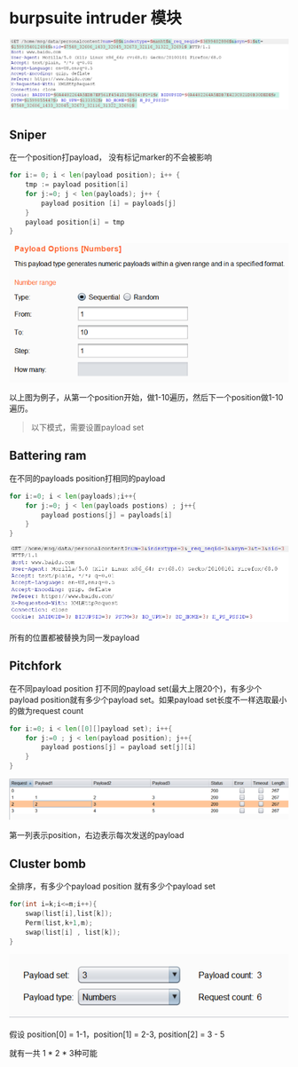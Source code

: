 # burpsuite intruder 模块

<img src="..\..\..\imgs\_Kali\burpsuite\Snipaste_2020-09-06_10-02-10.png"/>

## Sniper

在一个position打payload， 没有标记marker的不会被影响

```go
for i:= 0; i < len(payload position); i++ {
    tmp := payload position[i]
    for j:=0; j < len(payloads); j++ {
        payload position [i] = payloads[j]
    }
    payload position[i] = tmp
}
```

<img src="..\..\..\imgs\_Kali\burpsuite\Snipaste_2020-09-06_10-03-28.png"/>

以上图为例子，从第一个position开始，做1-10遍历，然后下一个position做1-10遍历。

> 以下模式，需要设置payload set

## Battering ram

在不同的payloads position打相同的payload

```go
for i:=0; i < len(payloads);i++{
	for j:=0; j < len(payloads postions) ; j++{
		payload postions[j] = payloads[i]
	}
}
```

<img src="..\..\..\imgs\_Kali\burpsuite\Snipaste_2020-09-06_10-15-17.png"/>

所有的位置都被替换为同一发payload

## Pitchfork

在不同payload position 打不同的payload set(最大上限20个)，有多少个payload position就有多少个payload set。如果payload set长度不一样选取最小的做为request count

```go
for i:=0; i < len([0][]payload set); i++{
	for j:=0 ; j < len(payload position); j++{
		payload postions[j] = payload set[j][i]
	}
}
```

<img src="..\..\..\imgs\_Kali\burpsuite\Snipaste_2020-09-06_10-34-57.png"/>

第一列表示position，右边表示每次发送的payload

## Cluster bomb

全排序，有多少个payload position 就有多少个payload set

```c
for(int i=k;i<=m;i++){
	swap(list[i],list[k]);
	Perm(list,k+1,m);
	swap(list[i] , list[k]);
}
```

<img src="..\..\..\imgs\_Kali\burpsuite\Snipaste_2020-09-06_10-54-48.png"/>

假设 position[0] = 1-1，position[1] = 2-3, position[2] = 3 - 5

就有一共 1 * 2 * 3种可能

